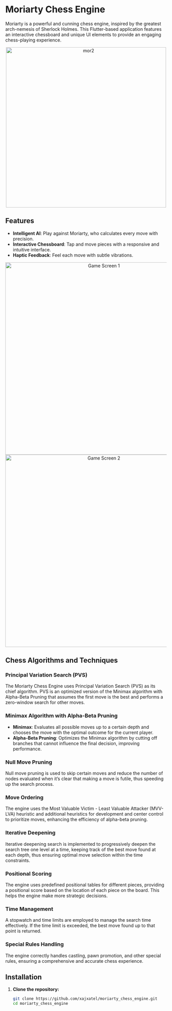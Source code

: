 # Moriarty Chess Engine

Moriarty is a powerful and cunning chess engine, inspired by the greatest arch-nemesis of Sherlock Holmes. This Flutter-based application features an interactive chessboard and unique UI elements to provide an engaging chess-playing experience.

<p align="center">
  <img src="https://github.com/xajxatel/moriarty_chess_engine/assets/137952206/ac1ba677-783c-4dc0-a369-775a5b5e8816" alt="mor2" height="500">
</p>

## Features

- **Intelligent AI**: Play against Moriarty, who calculates every move with precision.
- **Interactive Chessboard**: Tap and move pieces with a responsive and intuitive interface.
- **Haptic Feedback**: Feel each move with subtle vibrations.

<p align="center">
  <img src="https://github.com/xajxatel/moriarty_chess_engine/assets/137952206/de9d88d1-f93a-4232-a019-69fb5781e044" alt="Game Screen 1" height="600">
  <img src="https://github.com/xajxatel/moriarty_chess_engine/assets/137952206/cd381f18-172e-474c-8e1d-1d64b7632b3e" alt="Game Screen 2" height="600">
</p>

## Chess Algorithms and Techniques

### Principal Variation Search (PVS)

The Moriarty Chess Engine uses Principal Variation Search (PVS) as its chief algorithm. PVS is an optimized version of the Minimax algorithm with Alpha-Beta Pruning that assumes the first move is the best and performs a zero-window search for other moves.

### Minimax Algorithm with Alpha-Beta Pruning

- **Minimax**: Evaluates all possible moves up to a certain depth and chooses the move with the optimal outcome for the current player.
- **Alpha-Beta Pruning**: Optimizes the Minimax algorithm by cutting off branches that cannot influence the final decision, improving performance.

### Null Move Pruning

Null move pruning is used to skip certain moves and reduce the number of nodes evaluated when it’s clear that making a move is futile, thus speeding up the search process.

### Move Ordering

The engine uses the Most Valuable Victim - Least Valuable Attacker (MVV-LVA) heuristic and additional heuristics for development and center control to prioritize moves, enhancing the efficiency of alpha-beta pruning.

### Iterative Deepening

Iterative deepening search is implemented to progressively deepen the search tree one level at a time, keeping track of the best move found at each depth, thus ensuring optimal move selection within the time constraints.

### Positional Scoring

The engine uses predefined positional tables for different pieces, providing a positional score based on the location of each piece on the board. This helps the engine make more strategic decisions.

### Time Management

A stopwatch and time limits are employed to manage the search time effectively. If the time limit is exceeded, the best move found up to that point is returned.

### Special Rules Handling

The engine correctly handles castling, pawn promotion, and other special rules, ensuring a comprehensive and accurate chess experience.

## Installation

1. **Clone the repository:**

   ```sh
   git clone https://github.com/xajxatel/moriarty_chess_engine.git
   cd moriarty_chess_engine
